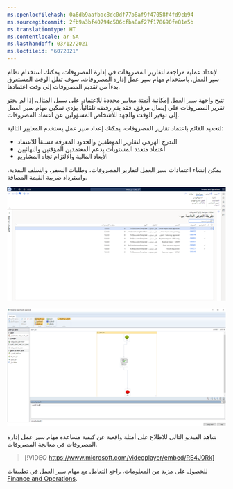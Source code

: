 ```yaml
---
ms.openlocfilehash: 0a6db9aafbac8dc0df77b8af9f47058f4fd9cb94
ms.sourcegitcommit: 2fb9a3bf40794c506cfba8af27f178690fe81e5b
ms.translationtype: HT
ms.contentlocale: ar-SA
ms.lasthandoff: 03/12/2021
ms.locfileid: "6072821"
---
```

لإعداد عملية مراجعة لتقارير المصروفات في إدارة المصروفات، يمكنك استخدام نظام سير العمل. باستخدام مهام سير عمل إدارة المصروفات، سوف تقلل الوقت المستغرق بدءاً من تقديم المصروفات إلى وقت اعتمادها. 

تتيح واجهة سير العمل إمكانية أتمتة معايير محددة للاعتماد. على سبيل المثال، إذا لم يحتو تقرير المصروفات على إيصال مرفق، فقد يتم رفضه تلقائياً. يؤدي تمكين مهام سير العمل إلى توفير الوقت والجهد للأشخاص المسؤولين عن اعتماد المصروفات. 

لتحديد القائم باعتماد تقارير المصروفات، يمكنك إعداد سير عمل يستخدم المعايير التالية: 

- التدرج الهرمي لتقارير الموظفين والحدود المعرفة مسبقاً للاعتماد 
- اعتماد متعدد المستويات يدعم المعتمدين المؤقتين والنهائيين
- الأبعاد المالية والالتزام تجاه المشاريع 

يمكن إنشاء اعتمادات سير العمل لتقارير المصروفات، وطلبات السفر، والسلف النقدية، واسترداد ضريبة القيمة المضافة.

[![لقطة شاشة لصفحة مهام سير عمل إدارة المصروفات.](../media/workflow-ss.png)](../media/workflow-ss.png#lightbox)

[![لقطة شاشة لطريقة عرض التفاصيل لسير عمل نشط.](../media/active-workflow-ss.png)](../media/active-workflow-ss.png#lightbox)

شاهد الفيديو التالي للاطلاع على أمثلة واقعية عن كيفية مساعدة مهام سير عمل إدارة المصروفات في معالجة المصروفات. 
 > [!VIDEO https://www.microsoft.com/videoplayer/embed/RE4J0Rk]

للحصول على مزيد من المعلومات، راجع [التعامل مع مهام سير العمل في تطبيقات Finance and Operations]( https://docs.microsoft.com/learn/modules/create-use-workflows-finance-operations/?azure-portal=true).
